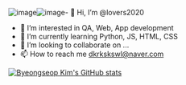 ![image](https://github.com/lovers2020/lovers2020/assets/134145168/a90e3abe-0baa-43e4-88ff-9b35a4070d2e)![image](https://github.com/lovers2020/lovers2020/assets/134145168/a2919ec5-f4d0-4af1-a8aa-341a496d4163)- 👋 Hi, I’m @lovers2020
- 👀 I’m interested in QA, Web, App development
- 🌱 I’m currently learning Python, JS, HTML, CSS 
- 💞️ I’m looking to collaborate on ...
- 📫 How to reach me dkrkskswl@naver.com

<!---
lovers2020/lovers2020 is a ✨ special ✨ repository because its `README.md` (this file) appears on your GitHub profile.
You can click the Preview link to take a look at your changes.
--->
[![Byeongseop Kim's GitHub stats](https://github-readme-stats.vercel.app/api?username=lovers2020)](https://github.com/lovers2020/github-readme-stats)

